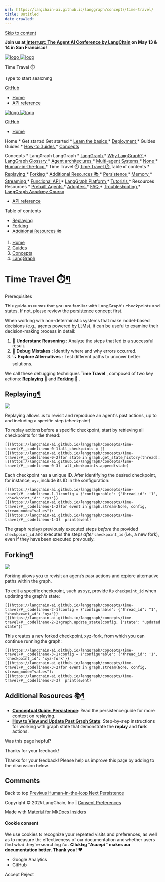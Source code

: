 ```yaml
---
url: https://langchain-ai.github.io/langgraph/concepts/time-travel/
title: Untitled
date_crawled: 
---
```


[ Skip to content ](https://langchain-ai.github.io/langgraph/concepts/time-travel/#time-travel)

**Join us at[ Interrupt: The Agent AI Conference by LangChain](https://interrupt.langchain.com/) on May 13 & 14 in San Francisco!**

[ ![logo](https://langchain-ai.github.io/langgraph/static/wordmark_dark.svg) ![logo](https://langchain-ai.github.io/langgraph/static/wordmark_light.svg) ](https://langchain-ai.github.io/langgraph/)

Time Travel ⏱️ 

[ ](https://langchain-ai.github.io/langgraph/concepts/time-travel/?q= "Share")

Type to start searching

[ GitHub  ](https://github.com/langchain-ai/langgraph "Go to repository")

  * [ Home ](https://langchain-ai.github.io/langgraph/)
  * [ API reference ](https://langchain-ai.github.io/langgraph/reference/graphs/)



[ ![logo](https://langchain-ai.github.io/langgraph/static/wordmark_dark.svg) ![logo](https://langchain-ai.github.io/langgraph/static/wordmark_light.svg) ](https://langchain-ai.github.io/langgraph/)

[ GitHub  ](https://github.com/langchain-ai/langgraph "Go to repository")

  * [ Home  ](https://langchain-ai.github.io/langgraph/)

Home 
    * Get started  Get started 
      * [ Learn the basics  ](https://langchain-ai.github.io/langgraph/tutorials/introduction/)
      * [ Deployment  ](https://langchain-ai.github.io/langgraph/tutorials/deployment/)
    * Guides  Guides 
      * [ How-to Guides  ](https://langchain-ai.github.io/langgraph/how-tos/)
      * [ Concepts  ](https://langchain-ai.github.io/langgraph/concepts/)

Concepts 
        * LangGraph  LangGraph 
          * [ LangGraph  ](https://langchain-ai.github.io/langgraph/concepts#langgraph)
          * [ Why LangGraph?  ](https://langchain-ai.github.io/langgraph/concepts/high_level/)
          * [ LangGraph Glossary  ](https://langchain-ai.github.io/langgraph/concepts/low_level/)
          * [ Agent architectures  ](https://langchain-ai.github.io/langgraph/concepts/agentic_concepts/)
          * [ Multi-agent Systems  ](https://langchain-ai.github.io/langgraph/concepts/multi_agent/)
          * [ None  ](https://langchain-ai.github.io/langgraph/concepts/breakpoints)
          * [ Human-in-the-loop  ](https://langchain-ai.github.io/langgraph/concepts/human_in_the_loop/)
          * Time Travel ⏱️  [ Time Travel ⏱️  ](https://langchain-ai.github.io/langgraph/concepts/time-travel/) Table of contents 
            * [ Replaying  ](https://langchain-ai.github.io/langgraph/concepts/time-travel/#replaying)
            * [ Forking  ](https://langchain-ai.github.io/langgraph/concepts/time-travel/#forking)
            * [ Additional Resources 📚  ](https://langchain-ai.github.io/langgraph/concepts/time-travel/#additional-resources)
          * [ Persistence  ](https://langchain-ai.github.io/langgraph/concepts/persistence/)
          * [ Memory  ](https://langchain-ai.github.io/langgraph/concepts/memory/)
          * [ Streaming  ](https://langchain-ai.github.io/langgraph/concepts/streaming/)
          * [ Functional API  ](https://langchain-ai.github.io/langgraph/concepts/functional_api/)
        * [ LangGraph Platform  ](https://langchain-ai.github.io/langgraph/concepts#langgraph-platform)
      * [ Tutorials  ](https://langchain-ai.github.io/langgraph/tutorials/)
    * Resources  Resources 
      * [ Prebuilt Agents  ](https://langchain-ai.github.io/langgraph/prebuilt/)
      * [ Adopters  ](https://langchain-ai.github.io/langgraph/adopters/)
      * [ FAQ  ](https://langchain-ai.github.io/langgraph/concepts/faq/)
      * [ Troubleshooting  ](https://langchain-ai.github.io/langgraph/troubleshooting/errors/)
      * [ LangGraph Academy Course  ](https://academy.langchain.com/courses/intro-to-langgraph)
  * [ API reference  ](https://langchain-ai.github.io/langgraph/reference/graphs/)



Table of contents 

  * [ Replaying  ](https://langchain-ai.github.io/langgraph/concepts/time-travel/#replaying)
  * [ Forking  ](https://langchain-ai.github.io/langgraph/concepts/time-travel/#forking)
  * [ Additional Resources 📚  ](https://langchain-ai.github.io/langgraph/concepts/time-travel/#additional-resources)



  1. [ Home  ](https://langchain-ai.github.io/langgraph/)
  2. [ Guides  ](https://langchain-ai.github.io/langgraph/how-tos/)
  3. [ Concepts  ](https://langchain-ai.github.io/langgraph/concepts/)
  4. [ LangGraph  ](https://langchain-ai.github.io/langgraph/concepts#langgraph)

[ ](https://github.com/langchain-ai/langgraph/edit/main/docs/docs/concepts/time-travel.md "Edit this page")

# Time Travel ⏱️[¶](https://langchain-ai.github.io/langgraph/concepts/time-travel/#time-travel "Permanent link")

Prerequisites

This guide assumes that you are familiar with LangGraph's checkpoints and states. If not, please review the [persistence](https://langchain-ai.github.io/langgraph/concepts/persistence/) concept first.

When working with non-deterministic systems that make model-based decisions (e.g., agents powered by LLMs), it can be useful to examine their decision-making process in detail:

  1. 🤔 **Understand Reasoning** : Analyze the steps that led to a successful result.
  2. 🐞 **Debug Mistakes** : Identify where and why errors occurred.
  3. 🔍 **Explore Alternatives** : Test different paths to uncover better solutions.



We call these debugging techniques **Time Travel** , composed of two key actions: [**Replaying**](https://langchain-ai.github.io/langgraph/concepts/time-travel/#replaying) 🔁 and [**Forking**](https://langchain-ai.github.io/langgraph/concepts/time-travel/#forking) 🔀 .

## Replaying[¶](https://langchain-ai.github.io/langgraph/concepts/time-travel/#replaying "Permanent link")

![](https://langchain-ai.github.io/langgraph/concepts/img/human_in_the_loop/replay.png)

Replaying allows us to revisit and reproduce an agent's past actions, up to and including a specific step (checkpoint).

To replay actions before a specific checkpoint, start by retrieving all checkpoints for the thread:

```
[](https://langchain-ai.github.io/langgraph/concepts/time-travel/#__codelineno-0-1)all_checkpoints = []
[](https://langchain-ai.github.io/langgraph/concepts/time-travel/#__codelineno-0-2)for state in graph.get_state_history(thread):
[](https://langchain-ai.github.io/langgraph/concepts/time-travel/#__codelineno-0-3)  all_checkpoints.append(state)

```


Each checkpoint has a unique ID. After identifying the desired checkpoint, for instance, `xyz`, include its ID in the configuration:

```
[](https://langchain-ai.github.io/langgraph/concepts/time-travel/#__codelineno-1-1)config = {'configurable': {'thread_id': '1', 'checkpoint_id': 'xyz'}}
[](https://langchain-ai.github.io/langgraph/concepts/time-travel/#__codelineno-1-2)for event in graph.stream(None, config, stream_mode="values"):
[](https://langchain-ai.github.io/langgraph/concepts/time-travel/#__codelineno-1-3)  print(event)

```


The graph replays previously executed steps _before_ the provided `checkpoint_id` and executes the steps _after_ `checkpoint_id` (i.e., a new fork), even if they have been executed previously.

## Forking[¶](https://langchain-ai.github.io/langgraph/concepts/time-travel/#forking "Permanent link")

![](https://langchain-ai.github.io/langgraph/concepts/img/human_in_the_loop/forking.png)

Forking allows you to revisit an agent's past actions and explore alternative paths within the graph.

To edit a specific checkpoint, such as `xyz`, provide its `checkpoint_id` when updating the graph's state:

```
[](https://langchain-ai.github.io/langgraph/concepts/time-travel/#__codelineno-2-1)config = {"configurable": {"thread_id": "1", "checkpoint_id": "xyz"}}
[](https://langchain-ai.github.io/langgraph/concepts/time-travel/#__codelineno-2-2)graph.update_state(config, {"state": "updated state"})

```


This creates a new forked checkpoint, xyz-fork, from which you can continue running the graph:

```
[](https://langchain-ai.github.io/langgraph/concepts/time-travel/#__codelineno-3-1)config = {'configurable': {'thread_id': '1', 'checkpoint_id': 'xyz-fork'}}
[](https://langchain-ai.github.io/langgraph/concepts/time-travel/#__codelineno-3-2)for event in graph.stream(None, config, stream_mode="values"):
[](https://langchain-ai.github.io/langgraph/concepts/time-travel/#__codelineno-3-3)  print(event)

```


## Additional Resources 📚[¶](https://langchain-ai.github.io/langgraph/concepts/time-travel/#additional-resources "Permanent link")

  * [**Conceptual Guide: Persistence**](https://langchain-ai.github.io/langgraph/concepts/persistence/#replay): Read the persistence guide for more context on replaying.
  * [**How to View and Update Past Graph State**](https://langchain-ai.github.io/langgraph/how-tos/human_in_the_loop/time-travel/): Step-by-step instructions for working with graph state that demonstrate the **replay** and **fork** actions.

Was this page helpful? 

Thanks for your feedback! 

Thanks for your feedback! Please help us improve this page by adding to the discussion below. 

## Comments

Back to top  [ Previous  Human-in-the-loop  ](https://langchain-ai.github.io/langgraph/concepts/human_in_the_loop/) [ Next  Persistence  ](https://langchain-ai.github.io/langgraph/concepts/persistence/)

Copyright © 2025 LangChain, Inc | [Consent Preferences](https://langchain-ai.github.io/langgraph/concepts/time-travel/#__consent)

Made with [ Material for MkDocs Insiders ](https://squidfunk.github.io/mkdocs-material/)

[ ](https://langchain-ai.github.io/langgraphjs/ "langchain-ai.github.io") [ ](https://github.com/langchain-ai/langgraph "github.com") [ ](https://twitter.com/LangChainAI "twitter.com")

#### Cookie consent

We use cookies to recognize your repeated visits and preferences, as well as to measure the effectiveness of our documentation and whether users find what they're searching for. **Clicking "Accept" makes our documentation better. Thank you!** ❤️

  * Google Analytics 
  * GitHub 



Accept Reject
